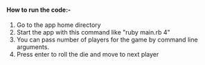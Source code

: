 #### How to run the code:-

1)    Go to the app home directory
2)    Start the app with this command like "ruby main.rb 4"
3)    You can pass number of players for the game by command line arguments.
4)    Press enter to roll the die and move to next player
